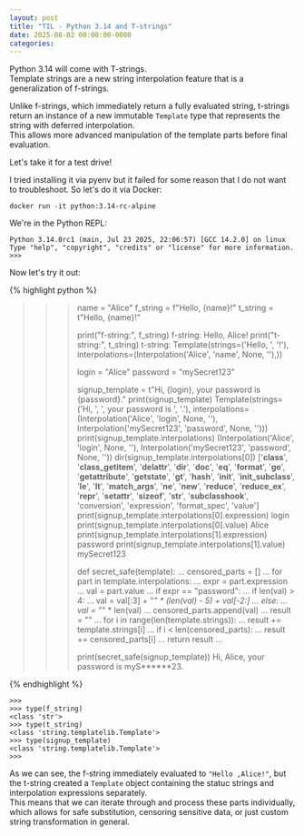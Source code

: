 ```yaml
---
layout: post
title: "TIL - Python 3.14 and T-strings"
date: 2025-08-02 00:00:00-0000
categories: 
---
```


Python 3.14 will come with T-strings.  
Template strings are a new string interpolation feature that is a generalization of f-strings.

Unlike f-strings, which immediately return a fully evaluated string, t-strings return an instance of a new immutable `Template` type that represents the string with deferred interpolation.  
This allows more advanced manipulation of the template parts before final evaluation.

Let's take it for a test drive!

I tried installing it via pyenv but it failed for some reason that I do not want to troubleshoot. So let's do it via Docker:
```
docker run -it python:3.14-rc-alpine
```

We're in the Python REPL:
```
Python 3.14.0rc1 (main, Jul 23 2025, 22:06:57) [GCC 14.2.0] on linux
Type "help", "copyright", "credits" or "license" for more information.
>>> 
```

Now let's try it out:

{% highlight python %}
>>> name = "Alice"
>>> f_string = f"Hello, {name}!"
>>> t_string = t"Hello, {name}!"
>>> 
>>> print("f-string:", f_string)
f-string: Hello, Alice!
>>> print("t-string:", t_string)
t-string: Template(strings=('Hello, ', '!'), interpolations=(Interpolation('Alice', 'name', None, ''),))
>>> 
>>> login = "Alice"
>>> password = "mySecret123"
>>> 
>>>
>>> signup_template = t"Hi, {login}, your password is {password}."
>>> print(signup_template)
Template(strings=('Hi, ', ', your password is ', '.'), interpolations=(Interpolation('Alice', 'login', None, ''), Interpolation('mySecret123', 'password', None, '')))
>>> print(signup_template.interpolations)
(Interpolation('Alice', 'login', None, ''), Interpolation('mySecret123', 'password', None, ''))
>>> dir(signup_template.interpolations[0])
['__class__', '__class_getitem__', '__delattr__', '__dir__', '__doc__', '__eq__', '__format__', '__ge__', '__getattribute__', '__getstate__', '__gt__', '__hash__', '__init__', '__init_subclass__', '__le__', '__lt__', '__match_args__', '__ne__', '__new__', '__reduce__', '__reduce_ex__', '__repr__', '__setattr__', '__sizeof__', '__str__', '__subclasshook__', 'conversion', 'expression', 'format_spec', 'value']
>>> print(signup_template.interpolations[0].expression)
login
>>> print(signup_template.interpolations[0].value)
Alice
>>> print(signup_template.interpolations[1].expression)
password
>>> print(signup_template.interpolations[1].value)
mySecret123
>>> 
>>> 
>>> 
>>> def secret_safe(template):
...     censored_parts = []
...     for part in template.interpolations:
...         expr = part.expression
...         val = part.value
...         if expr == "password":
...             if len(val) > 4:
...                 val = val[:3] + "*" * (len(val) - 5) + val[-2:]
...             else:
...                 val = "*" * len(val)
...         censored_parts.append(val)
...     result = ""
...     for i in range(len(template.strings)):
...         result += template.strings[i]
...         if i < len(censored_parts):
...             result += censored_parts[i]
...     return result
... 
>>> 
>>> print(secret_safe(signup_template))
Hi, Alice, your password is myS******23.
>>> 
{% endhighlight %}

```
>>> 
>>> type(f_string)
<class 'str'>
>>> type(t_string)
<class 'string.templatelib.Template'>
>>> type(signup_template)
<class 'string.templatelib.Template'>
>>> 
```

As we can see, the f-string immediately evaluated to `"Hello ,Alice!"`, but the t-string created a `Template` object containing the statuc strings and interpolation expressions separately.  
This means that we can iterate through and process these parts individually, which allows for safe substitution, censoring sensitive data, or just custom string transformation in general.